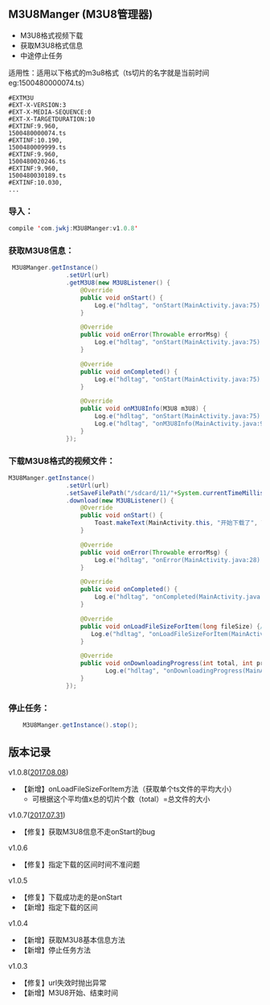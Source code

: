 ## M3U8Manger (M3U8管理器)

- M3U8格式视频下载
- 获取M3U8格式信息
- 中途停止任务

适用性：适用以下格式的m3u8格式（ts切片的名字就是当前时间eg:1500480000074.ts）
```
#EXTM3U
#EXT-X-VERSION:3
#EXT-X-MEDIA-SEQUENCE:0
#EXT-X-TARGETDURATION:10
#EXTINF:9.960,
1500480000074.ts
#EXTINF:10.190,
1500480009999.ts
#EXTINF:9.960,
1500480020246.ts
#EXTINF:9.960,
1500480030189.ts
#EXTINF:10.030,
...
```


### 导入：

```java
compile 'com.jwkj:M3U8Manger:v1.0.8'
```

### 获取M3U8信息：

```java
 M3U8Manger.getInstance()
                .setUrl(url)
                .getM3U8(new M3U8Listener() {
                    @Override
                    public void onStart() {
                        Log.e("hdltag", "onStart(MainActivity.java:75):开始了" );
                    }

                    @Override
                    public void onError(Throwable errorMsg) {
                        Log.e("hdltag", "onStart(MainActivity.java:75):出错了"+errorMsg );
                    }

                    @Override
                    public void onCompleted() {
                        Log.e("hdltag", "onStart(MainActivity.java:75):完成了" );
                    }

                    @Override
                    public void onM3U8Info(M3U8 m3U8) {
                        Log.e("hdltag", "onStart(MainActivity.java:75):拿到结果了"+m3U8 );
                        Log.e("hdltag", "onM3U8Info(MainActivity.java:91):" + m3U8.getTsList());
                    }
                });
```


### 下载M3U8格式的视频文件：

```java
M3U8Manger.getInstance()
                .setUrl(url)
                .setSaveFilePath("/sdcard/11/"+System.currentTimeMillis()+".ts")
                .download(new M3U8Listener() {
                    @Override
                    public void onStart() {
                        Toast.makeText(MainActivity.this, "开始下载了", Toast.LENGTH_SHORT).show();
                    }

                    @Override
                    public void onError(Throwable errorMsg) {
                        Log.e("hdltag", "onError(MainActivity.java:28):下载出错了" + errorMsg);
                    }

                    @Override
                    public void onCompleted() {
                        Log.e("hdltag", "onCompleted(MainActivity.java:33):下载完成了");
                    }

                    @Override
                    public void onLoadFileSizeForItem(long fileSize) {//fileSize的单位是b
                       Log.e("hdltag", "onLoadFileSizeForItem(MainActivity.java:63):fileSize=" + fileSize + " b");
                    }

                    @Override
                    public void onDownloadingProgress(int total, int progress) {//total表示总的ts数，progress当前已经下载完成的ts数
                           Log.e("hdltag", "onDownloadingProgress(MainActivity.java:126):" + total + " ------ " + progress);
                    }
                });
```

### 停止任务：

```java
    M3U8Manger.getInstance().stop();
```

## 版本记录

v1.0.8([2017.08.08]())
- 【新增】onLoadFileSizeForItem方法（获取单个ts文件的平均大小）
    - 可根据这个平均值x总的切片个数（total）=总文件的大小

v1.0.7([2017.07.31]())
- 【修复】获取M3U8信息不走onStart的bug

v1.0.6
- 【修复】指定下载的区间时间不准问题

v1.0.5
- 【修复】下载成功走的是onStart
- 【新增】指定下载的区间

v1.0.4
- 【新增】获取M3U8基本信息方法
- 【新增】停止任务方法

v1.0.3
- 【修复】url失效时抛出异常
- 【新增】M3U8开始、结束时间
